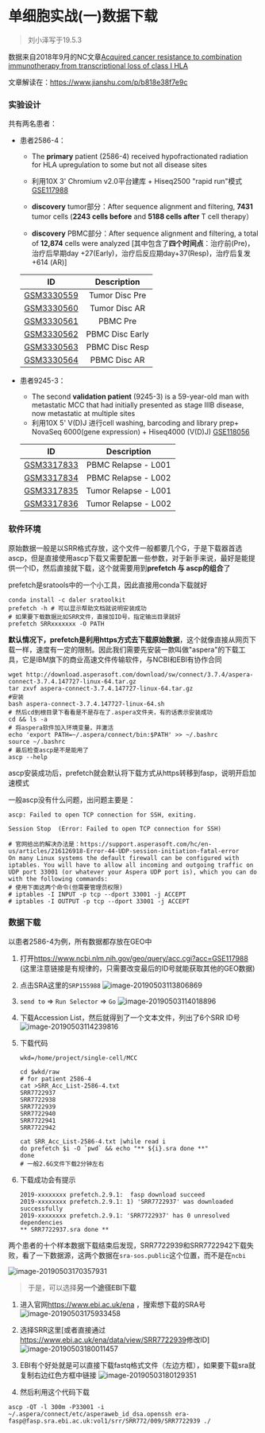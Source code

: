 # 单细胞实战(一)数据下载

> 刘小泽写于19.5.3

数据来自2018年9月的NC文章[Acquired cancer resistance to combination immunotherapy from transcriptional loss of class I HLA](https://www.nature.com/articles/s41467-018-06300-3) 

文章解读在：https://www.jianshu.com/p/b818e38f7e9c

### 实验设计

共有两名患者：

- 患者2586-4：

  - The **primary** patient (2586-4) received hypofractionated radiation for HLA upregulation to some but not all disease sites

  - 利用10X 3' Chromium v2.0平台建库 + Hiseq2500 "rapid run"模式 [GSE117988](https://www.ncbi.nlm.nih.gov/geo/query/acc.cgi?acc=GSE117988) 
  - **discovery** tumor部分：After sequence alignment and filtering, **7431** tumor cells (**2243 cells before** and **5188 cells after** T cell therapy）
  - **discovery** PBMC部分：After sequence alignment and filtering, a total of **12,874** cells were analyzed [其中包含了**四个时间点**：治疗前(Pre)，治疗后早期day +27(Early)，治疗后反应期day+37(Resp)，治疗后复发+614 (AR)]

  |                              ID                              |   Description   |
  | :----------------------------------------------------------: | :-------------: |
  | [GSM3330559](https://www.ncbi.nlm.nih.gov/geo/query/acc.cgi?acc=GSM3330559) | Tumor Disc Pre  |
  | [GSM3330560](https://www.ncbi.nlm.nih.gov/geo/query/acc.cgi?acc=GSM3330560) |  Tumor Disc AR  |
  | [GSM3330561](https://www.ncbi.nlm.nih.gov/geo/query/acc.cgi?acc=GSM3330561) |    PBMC Pre     |
  | [GSM3330562](https://www.ncbi.nlm.nih.gov/geo/query/acc.cgi?acc=GSM3330562) | PBMC Disc Early |
  | [GSM3330563](https://www.ncbi.nlm.nih.gov/geo/query/acc.cgi?acc=GSM3330563) | PBMC Disc Resp  |
  | [GSM3330564](https://www.ncbi.nlm.nih.gov/geo/query/acc.cgi?acc=GSM3330564) |  PBMC Disc AR   |

- 患者9245-3：

  - The second **validation patient** (9245-3) is a 59-year-old man with metastatic MCC that had initially presented as stage IIIB disease, now metastatic at multiple sites
  - 利用10X 5' V(D)J 进行cell washing, barcoding and library prep+ NovaSeq 6000(gene expression) + Hiseq4000 (V(D)J)  [GSE118056](https://www.ncbi.nlm.nih.gov/geo/query/acc.cgi?acc=GSE118056) 

  |                              ID                              |     Description      |
  | :----------------------------------------------------------: | :------------------: |
  | [GSM3317833](https://www.ncbi.nlm.nih.gov/geo/query/acc.cgi?acc=GSM3317833) | PBMC Relapse - L001  |
  | [GSM3317834](https://www.ncbi.nlm.nih.gov/geo/query/acc.cgi?acc=GSM3317834) | PBMC Relapse - L002  |
  | [GSM3317835](https://www.ncbi.nlm.nih.gov/geo/query/acc.cgi?acc=GSM3317835) | Tumor Relapse - L001 |
  | [GSM3317836](https://www.ncbi.nlm.nih.gov/geo/query/acc.cgi?acc=GSM3317836) | Tumor Relapse - L002 |

### 软件环境

原始数据一般是以SRR格式存放，这个文件一般都要几个G，于是下载器首选ascp，但是直接使用ascp下载又需要配置一些参数，对于新手来说，最好是能提供一个ID，然后直接就下载，这个就需要用到**prefetch 与 ascp的组合**了

prefetch是sratools中的一个小工具，因此直接用conda下载就好

```shell
conda install -c daler sratoolkit
prefetch -h # 可以显示帮助文档就说明安装成功
# 如果要下载数据比如SRR文件，直接加ID号，指定输出目录就好
prefetch SRRxxxxxxx -O PATH
```

**默认情况下，prefetch是利用https方式去下载原始数据**，这个就像直接从网页下载一样，速度有一定的限制。因此我们需要先安装一款叫做"aspera"的下载工具，它是IBM旗下的商业高速文件传输软件，与NCBI和EBI有协作合同

```shell
wget http://download.asperasoft.com/download/sw/connect/3.7.4/aspera-connect-3.7.4.147727-linux-64.tar.gz
tar zxvf aspera-connect-3.7.4.147727-linux-64.tar.gz
#安装
bash aspera-connect-3.7.4.147727-linux-64.sh
# 然后cd到根目录下看看是不是存在了.aspera文件夹，有的话表示安装成功
cd && ls -a
# 将aspera软件加入环境变量，并激活
echo 'export PATH=~/.aspera/connect/bin:$PATH' >> ~/.bashrc
source ~/.bashrc
# 最后检查ascp是不是能用了
ascp --help
```

ascp安装成功后，prefetch就会默认将下载方式从https转移到fasp，说明开启加速模式

一般ascp没有什么问题，出问题主要是：

```shell
ascp: Failed to open TCP connection for SSH, exiting.

Session Stop  (Error: Failed to open TCP connection for SSH)

# 官网给出的解决办法是：https://support.asperasoft.com/hc/en-us/articles/216126918-Error-44-UDP-session-initiation-fatal-error
On many Linux systems the default firewall can be configured with iptables. You will have to allow all incoming and outgoing traffic on UDP port 33001 (or whatever your Aspera UDP port is), which you can do with the following commands:
# 使用下面这两个命令(但需要管理员权限)
# iptables -I INPUT -p tcp --dport 33001 -j ACCEPT
# iptables -I OUTPUT -p tcp --dport 33001 -j ACCEPT
```



### 数据下载

以患者2586-4为例，所有数据都存放在GEO中

1. 打开<https://www.ncbi.nlm.nih.gov/geo/query/acc.cgi?acc=GSE117988>
   (这里注意链接是有规律的，只需要改变最后的ID号就能获取其他的GEO数据)
2. 点击SRA这里的`SRP155988`
   ![image-20190503113806869](单细胞实战(一)数据下载.assets/image-20190503113806869.png)

3. `send to` => `Run Selector` => `Go` 
   ![image-20190503114018896](单细胞实战(一)数据下载.assets/image-20190503114018896.png)

4. 下载Accession List，然后就得到了一个文本文件，列出了6个SRR ID号
   ![image-20190503114239816](单细胞实战(一)数据下载.assets/image-20190503114239816.png)

5. 下载代码

   ```shell
   wkd=/home/project/single-cell/MCC
   
   cd $wkd/raw
   # for patient 2586-4
   cat >SRR_Acc_List-2586-4.txt
   SRR7722937
   SRR7722938
   SRR7722939
   SRR7722940
   SRR7722941
   SRR7722942
   
   cat SRR_Acc_List-2586-4.txt |while read i
   do prefetch $i -O `pwd` && echo "** ${i}.sra done **"
   done
   # 一般2.6G文件下载2分钟左右
   ```

6. 下载成功会有提示

   ```shell
   2019-xxxxxxxx prefetch.2.9.1:  fasp download succeed
   2019-xxxxxxxx prefetch.2.9.1: 1) 'SRR7722937' was downloaded successfully
   2019-xxxxxxxx prefetch.2.9.1: 'SRR7722937' has 0 unresolved dependencies
   ** SRR7722937.sra done **
   ```

两个患者的十个样本数据下载结束后发现，SRR7722939和SRR7722942下载失败，看了一下数据源，这两个数据在`sra-sos.public`这个位置，而不是在`ncbi` 

![image-20190503170357931](单细胞实战(一)数据下载.assets/image-20190503170357931.png)

> 于是，可以选择**另一个途径EBI下载**

1. 进入官网<https://www.ebi.ac.uk/ena> ，搜索想下载的SRA号
   ![image-20190503175933458](单细胞实战(一)数据下载.assets/image-20190503175933458.png)
2. 选择SRR这里[或者直接通过<https://www.ebi.ac.uk/ena/data/view/SRR7722939>修改ID]
   ![image-20190503180011457](单细胞实战(一)数据下载.assets/image-20190503180011457.png)
3. EBI有个好处就是可以直接下载fastq格式文件（左边方框），如果要下载sra就复制右边红色方框中链接
   ![image-20190503180129351](单细胞实战(一)数据下载.assets/image-20190503180129351.png)

4. 然后利用这个代码下载

```shell
ascp -QT -l 300m -P33001 -i ~/.aspera/connect/etc/asperaweb_id_dsa.openssh era-fasp@fasp.sra.ebi.ac.uk:vol1/srr/SRR772/009/SRR7722939 ./
```


